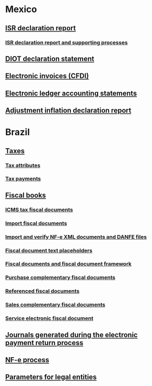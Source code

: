 		
# Mexico				
## [ISR declaration report](isr-declaration-report.md)
### [ISR declaration report and supporting processes](mex-isr-declaration-report-supporting-processes.md)	
## [DIOT declaration statement](diot-declaration-statement.md)			
## [Electronic invoices (CFDI)](electronic-invoices-mexico.md)			
## [Electronic ledger accounting statements](electronic-ledger-accounting-statements-mexico.md)			
## [Adjustment inflation declaration report](adjustment-inflation-declaration-report.md)	
# Brazil			
## [Taxes](bra-calculate-taxes.md)
### [Tax attributes](bra-tax-attributes.md)
### [Tax payments](tax-payments.md)		
## [Fiscal books](bra-fiscal-books.md)	
### [ICMS tax fiscal documents](bra-icms-tax-fiscal-documents.md)			
### [Import fiscal documents](bra-import-fiscal-documents.md)
### [Import and verify NF-e XML documents and DANFE files](bra-import-verify-nf-e-xml-documents-danfe-emails.md)
### [Fiscal document text placeholders](bra-fiscal-document-text-placeholders.md)			
### [Fiscal documents and fiscal document framework](bra-fiscal-documents-fiscal-document-framework.md)			
### [Purchase complementary fiscal documents](bra-purchase-complementary-fiscal-documents.md)	
### [Referenced fiscal documents](referenced-fiscal-documents.md)			
### [Sales complementary fiscal documents](bra-sales-complementary-fiscal-documents.md)			
### [Service electronic fiscal document](service-electronic-fiscal-document.md)	
## [Journals generated during the electronic payment return process](bra-examples-journals-generated-electronic-payment-return-process.md)
## [NF-e process](bra-nf-e-process.md)
## [Parameters for legal entities](brazilian-legal-entity-parameters.md)
